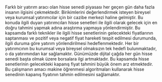 Farklı bir yatırım aracı olan hisse senedi piyasası her geçen gün daha fazla insanın ilgisini çekmektedir. Birikimlerini değerlendirmek isteyen bireysel veya kurumsal yatırımcılar için bir cazibe merkezi haline gelmiştir. Bu konuda ilgili duyan yatırımcıları hisse senetleri ile ilgili olarak gelecek için en doğru tahmini yapmak adına araştırma yapmaya yönlendirmiştir. Bu kapsamda farklı teknikler ile ilgili hisse senetlerinin gelecekteki fiyatlarının saptanması ve pozitif veya negatif fiyat hareketi tespit edilmesi durumunda, ilgili duruma göre yatırım yönlendirilmesi hedeflenmektedir. Her bir yatırımcının bu kurumsal veya bireysel olmaksızın tek hedefi bulunmaktadır, o da yatırımından kar sağlamaktır. Günümüzde dijital çağda her gün hisse senedi başta olmak üzere borsalara ilgi artmaktadır. Bu kapsamda hisse senetlerinin gelecekteki kapanış fiyat tahmini büyük önem arz etmektedir. Bu çalışmanın amacı makine öğrenmesi algoritmaları kullanarak hisse senedinin kapanış fiyatının tahmin edilmesini sağlamaktır.

